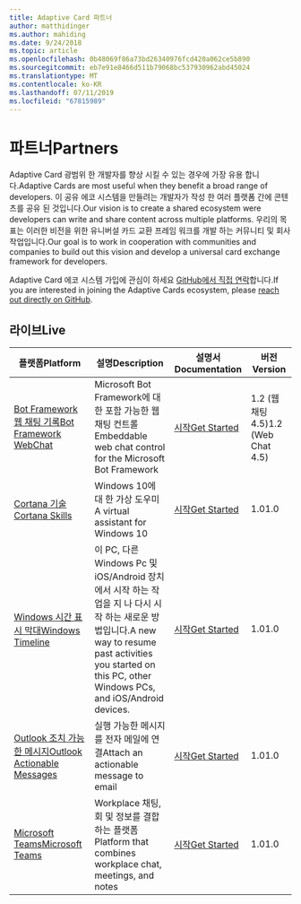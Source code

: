```yaml
---
title: Adaptive Card 파트너
author: matthidinger
ms.author: mahiding
ms.date: 9/24/2018
ms.topic: article
ms.openlocfilehash: 0b48069f86a73bd26340976fcd420a062ce5b890
ms.sourcegitcommit: eb7e91e8466d511b79068bc537930962abd45024
ms.translationtype: MT
ms.contentlocale: ko-KR
ms.lasthandoff: 07/11/2019
ms.locfileid: "67815989"
---
```

# <a name="partners"></a><span data-ttu-id="2659d-102">파트너</span><span class="sxs-lookup"><span data-stu-id="2659d-102">Partners</span></span> 

<span data-ttu-id="2659d-103">Adaptive Card 광범위 한 개발자를 향상 시킬 수 있는 경우에 가장 유용 합니다.</span><span class="sxs-lookup"><span data-stu-id="2659d-103">Adaptive Cards are most useful when they benefit a broad range of developers.</span></span> <span data-ttu-id="2659d-104">이 공유 에코 시스템을 만들려는 개발자가 작성 한 여러 플랫폼 간에 콘텐츠를 공유 된 것입니다.</span><span class="sxs-lookup"><span data-stu-id="2659d-104">Our vision is to create a shared ecosystem were developers can write and share content across multiple platforms.</span></span> <span data-ttu-id="2659d-105">우리의 목표는 이러한 비전을 위한 유니버설 카드 교환 프레임 워크를 개발 하는 커뮤니티 및 회사 작업입니다.</span><span class="sxs-lookup"><span data-stu-id="2659d-105">Our goal is to work in cooperation with communities and companies to build out this vision and develop a universal card exchange framework for developers.</span></span>

<span data-ttu-id="2659d-106">Adaptive Card 에코 시스템 가입에 관심이 하세요 [GitHub에서 직접 연락](https://github.com/Microsoft/AdaptiveCards)합니다.</span><span class="sxs-lookup"><span data-stu-id="2659d-106">If you are interested in joining the Adaptive Cards ecosystem, please [reach out directly on GitHub](https://github.com/Microsoft/AdaptiveCards).</span></span>

## <a name="live"></a><span data-ttu-id="2659d-107">라이브</span><span class="sxs-lookup"><span data-stu-id="2659d-107">Live</span></span>

<span data-ttu-id="2659d-108">플랫폼</span><span class="sxs-lookup"><span data-stu-id="2659d-108">Platform</span></span> | <span data-ttu-id="2659d-109">설명</span><span class="sxs-lookup"><span data-stu-id="2659d-109">Description</span></span> | <span data-ttu-id="2659d-110">설명서</span><span class="sxs-lookup"><span data-stu-id="2659d-110">Documentation</span></span> | <span data-ttu-id="2659d-111">버전</span><span class="sxs-lookup"><span data-stu-id="2659d-111">Version</span></span>
---------|-------------|---------------|---------
[<span data-ttu-id="2659d-112">Bot Framework 웹 채팅 기록</span><span class="sxs-lookup"><span data-stu-id="2659d-112">Bot Framework WebChat</span></span>](https://github.com/Microsoft/BotFramework-WebChat)  | <span data-ttu-id="2659d-113">Microsoft Bot Framework에 대 한 포함 가능한 웹 채팅 컨트롤</span><span class="sxs-lookup"><span data-stu-id="2659d-113">Embeddable web chat control for the Microsoft Bot Framework</span></span> | [<span data-ttu-id="2659d-114">시작</span><span class="sxs-lookup"><span data-stu-id="2659d-114">Get Started</span></span>](https://docs.microsoft.com/en-us/adaptive-cards/get-started/bots) | <span data-ttu-id="2659d-115">1.2 (웹 채팅 4.5)</span><span class="sxs-lookup"><span data-stu-id="2659d-115">1.2 (Web Chat 4.5)</span></span>
[<span data-ttu-id="2659d-116">Cortana 기술</span><span class="sxs-lookup"><span data-stu-id="2659d-116">Cortana Skills</span></span>](https://docs.microsoft.com/en-us/cortana/skills/adaptive-cards) | <span data-ttu-id="2659d-117">Windows 10에 대 한 가상 도우미</span><span class="sxs-lookup"><span data-stu-id="2659d-117">A virtual assistant for Windows 10</span></span> | [<span data-ttu-id="2659d-118">시작</span><span class="sxs-lookup"><span data-stu-id="2659d-118">Get Started</span></span>](https://docs.microsoft.com/en-us/adaptive-cards/get-started/bots) | <span data-ttu-id="2659d-119">1.0</span><span class="sxs-lookup"><span data-stu-id="2659d-119">1.0</span></span>
[<span data-ttu-id="2659d-120">Windows 시간 표시 막대</span><span class="sxs-lookup"><span data-stu-id="2659d-120">Windows Timeline</span></span>](https://blogs.windows.com/windowsexperience/2017/12/19/announcing-windows-10-insider-preview-build-17063-pc/) | <span data-ttu-id="2659d-121">이 PC, 다른 Windows Pc 및 iOS/Android 장치에서 시작 하는 작업을 지 나 다시 시작 하는 새로운 방법입니다.</span><span class="sxs-lookup"><span data-stu-id="2659d-121">A new way to resume past activities you started on this PC, other Windows PCs, and iOS/Android devices.</span></span> | [<span data-ttu-id="2659d-122">시작</span><span class="sxs-lookup"><span data-stu-id="2659d-122">Get Started</span></span>](https://docs.microsoft.com/en-us/adaptive-cards/get-started/windows) | <span data-ttu-id="2659d-123">1.0</span><span class="sxs-lookup"><span data-stu-id="2659d-123">1.0</span></span>
[<span data-ttu-id="2659d-124">Outlook 조치 가능한 메시지</span><span class="sxs-lookup"><span data-stu-id="2659d-124">Outlook Actionable Messages</span></span>](https://docs.microsoft.com/en-us/outlook/actionable-messages/)  | <span data-ttu-id="2659d-125">실행 가능한 메시지를 전자 메일에 연결</span><span class="sxs-lookup"><span data-stu-id="2659d-125">Attach an actionable message to email</span></span> | [<span data-ttu-id="2659d-126">시작</span><span class="sxs-lookup"><span data-stu-id="2659d-126">Get Started</span></span>](https://docs.microsoft.com/en-us/outlook/actionable-messages/) | <span data-ttu-id="2659d-127">1.0</span><span class="sxs-lookup"><span data-stu-id="2659d-127">1.0</span></span>
[<span data-ttu-id="2659d-128">Microsoft Teams</span><span class="sxs-lookup"><span data-stu-id="2659d-128">Microsoft Teams</span></span>](https://products.office.com/en-US/microsoft-teams/group-chat-software) | <span data-ttu-id="2659d-129">Workplace 채팅, 회 및 정보를 결합 하는 플랫폼</span><span class="sxs-lookup"><span data-stu-id="2659d-129">Platform that combines workplace chat, meetings, and notes</span></span> | [<span data-ttu-id="2659d-130">시작</span><span class="sxs-lookup"><span data-stu-id="2659d-130">Get Started</span></span>](https://docs.microsoft.com/en-us/microsoftteams/platform/concepts/cards/cards-reference#adaptive-card) | <span data-ttu-id="2659d-131">1.0</span><span class="sxs-lookup"><span data-stu-id="2659d-131">1.0</span></span>
